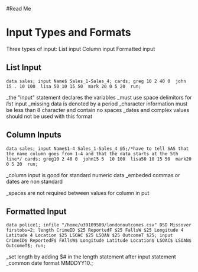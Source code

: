 #Read Me
# Input Types and Formats
Three types of input:
List input 
Column input 
Formatted input

## List Input
`data sales;
input Name$ Sales_1-Sales_4;
cards;
greg 10 2 40 0 
john 15 . 10 100 
lisa 50 10 15 50 
mark 20 0 5 20 
run;`

_the "input" statement declares the variables
_must use space delimitors for *list* input
_missing data is denoted by a period
_character information must be less than 8 character and contain no spaces
_dates and complex values should not be used with this format

## Column Inputs

`data sales;
input Name$1-4 Sales_1-Sales_4 @5;/*have to tell SAS that the name column goes from 1-4 and that the data starts at the 5th line*/
cards;
greg10 2 40 0 
john15 5  10 100 
lisa50 10 15 50 
mark20 0 5 20 
run;`

_column input is good for standard numeric data
_embeded commas or dates are non standard

_spaces are not required between values for column in put

## Formatted Input
`data police1;
infile "/home/u39109509/londonoutcomes.csv" DSD Missover firstobs=2;
length CrimeID $25 ReportedF $25 FallsW $25 Longitude 4 Latitude 4 Location $25 LSOAC $25 LSOAN $25 OutcomeT $25;
input CrimeID$ ReportedF$ FAllsW$ Longitude Latitude Location$ LSOAC$ LSOAN$ OutcomeT$;
run;`


_set length by adding $# in the length statement after input statement
_common date format MMDDYY10.;


